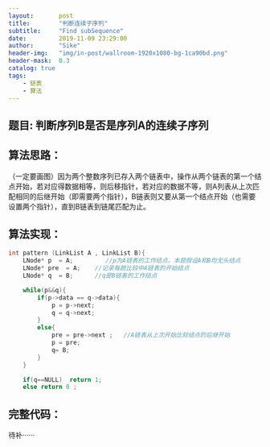 ```yaml
---
layout:       post
title:        "判断连续子序列"
subtitle:     "Find subSequence"
date:         2019-11-09 23:29:00
author:       "Sike"
header-img:   "img/in-post/wallroom-1920x1080-bg-1ca90bd.png"
header-mask:  0.3
catalog: true
tags:
    - 链表
    - 算法
---
```

## 题目: 判断序列B是否是序列A的连续子序列
## 算法思路：
（一定要画图）因为两个整数序列已存入两个链表中，操作从两个链表的第一个结点开始，若对应得数据相等，则后移指针，若对应的数据不等，则A列表从上次匹配相同的后继开始（即需要两个指针），B链表则又要从第一个结点开始（也需要设置两个指针），直到B链表到链尾匹配为止。
## 算法实现：
```c
int pattern (LinkList A , LinkList B){
    LNode* p  = A;         //p为A链表的工作结点，本题假设A和B均无头结点
    LNode* pre  = A;    //记录每趟比较中A链表的开始结点
    LNode* q  = B;      //q是B链表的工作结点

    while(p&&q){
        if(p->data == q->data){
            p = p->next;
            q = q->next;
        }
        else{
            pre = pre->next ;   //A链表从上次开始比较结点的后继开始
            p = pre;
            q= B;
        }
    }

    if(q==NULL)  return 1;
    else return 0 ;
```
## 完整代码：
待补······
